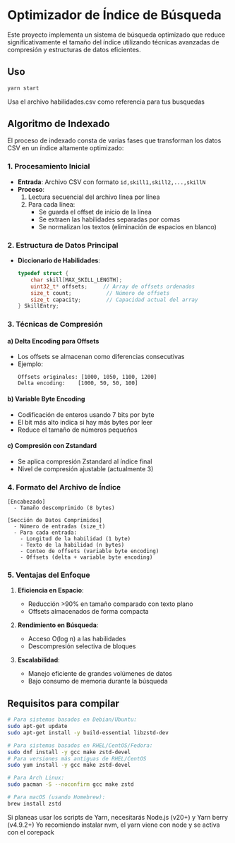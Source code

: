 # Optimizador de Índice de Búsqueda

Este proyecto implementa un sistema de búsqueda optimizado que reduce significativamente el tamaño del índice utilizando técnicas avanzadas de compresión y estructuras de datos eficientes.

## Uso

```bash
yarn start
```

Usa el archivo habilidades.csv como referencia para tus busquedas


## Algoritmo de Indexado

El proceso de indexado consta de varias fases que transforman los datos CSV en un índice altamente optimizado:

### 1. Procesamiento Inicial
- **Entrada**: Archivo CSV con formato `id,skill1,skill2,...,skillN`
- **Proceso**:
  1. Lectura secuencial del archivo línea por línea
  2. Para cada línea:
     - Se guarda el offset de inicio de la línea
     - Se extraen las habilidades separadas por comas
     - Se normalizan los textos (eliminación de espacios en blanco)

### 2. Estructura de Datos Principal
- **Diccionario de Habilidades**:
  ```c
  typedef struct {
      char skill[MAX_SKILL_LENGTH];
      uint32_t* offsets;     // Array de offsets ordenados
      size_t count;           // Número de offsets
      size_t capacity;        // Capacidad actual del array
  } SkillEntry;
  ```

### 3. Técnicas de Compresión

#### a) Delta Encoding para Offsets
- Los offsets se almacenan como diferencias consecutivas
- Ejemplo:
  ```
  Offsets originales: [1000, 1050, 1100, 1200]
  Delta encoding:    [1000, 50, 50, 100]
  ```

#### b) Variable Byte Encoding
- Codificación de enteros usando 7 bits por byte
- El bit más alto indica si hay más bytes por leer
- Reduce el tamaño de números pequeños

#### c) Compresión con Zstandard
- Se aplica compresión Zstandard al índice final
- Nivel de compresión ajustable (actualmente 3)

### 4. Formato del Archivo de Índice

```
[Encabezado]
  - Tamaño descomprimido (8 bytes)

[Sección de Datos Comprimidos]
  - Número de entradas (size_t)
  - Para cada entrada:
    - Longitud de la habilidad (1 byte)
    - Texto de la habilidad (n bytes)
    - Conteo de offsets (variable byte encoding)
    - Offsets (delta + variable byte encoding)
```

### 5. Ventajas del Enfoque

1. **Eficiencia en Espacio**:
   - Reducción >90% en tamaño comparado con texto plano
   - Offsets almacenados de forma compacta

2. **Rendimiento en Búsqueda**:
   - Acceso O(log n) a las habilidades
   - Descompresión selectiva de bloques

3. **Escalabilidad**:
   - Manejo eficiente de grandes volúmenes de datos
   - Bajo consumo de memoria durante la búsqueda

## Requisitos para compilar

```bash
# Para sistemas basados en Debian/Ubuntu:
sudo apt-get update
sudo apt-get install -y build-essential libzstd-dev

# Para sistemas basados en RHEL/CentOS/Fedora:
sudo dnf install -y gcc make zstd-devel
# Para versiones más antiguas de RHEL/CentOS
sudo yum install -y gcc make zstd-devel

# Para Arch Linux:
sudo pacman -S --noconfirm gcc make zstd

# Para macOS (usando Homebrew):
brew install zstd
```

Si planeas usar los scripts de Yarn, necesitarás Node.js (v20+) y Yarn berry (v4.9.2+)
Yo recomiendo instalar nvm, el yarn viene con node y se activa con el corepack